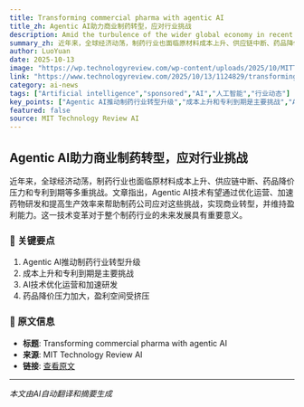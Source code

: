 ```yaml
---
title: Transforming commercial pharma with agentic AI 
title_zh: Agentic AI助力商业制药转型，应对行业挑战
description: Amid the turbulence of the wider global economy in recent years, the pharmaceuticals industry is weathering its own storms. The rising cost of raw materials and supply chain disruptions are squeezing 
summary_zh: 近年来，全球经济动荡，制药行业也面临原材料成本上升、供应链中断、药品降价压力和专利到期等多重挑战。文章指出，Agentic AI技术有望通过优化运营、加速药物研发和提高生产效率来帮助制药公司应对这些挑战，实现商业转型，并维持盈利能力。这一技术变革对于整个制药行业的未来发展具有重要意义。
author: LuoYuan
date: 2025-10-13
image: "https://wp.technologyreview.com/wp-content/uploads/2025/10/MITTR2025_V1_GlobantCov-Social.png?resize=1200,600"
link: "https://www.technologyreview.com/2025/10/13/1124829/transforming-commercial-pharma-with-agentic-ai/"
category: ai-news
tags: ["Artificial intelligence","sponsored","AI","人工智能","行业动态"]
key_points: ["Agentic AI推动制药行业转型升级","成本上升和专利到期是主要挑战","AI技术优化运营和加速研发","药品降价压力加大，盈利空间受挤压"]
featured: false
source: MIT Technology Review AI
---
```


## Agentic AI助力商业制药转型，应对行业挑战

近年来，全球经济动荡，制药行业也面临原材料成本上升、供应链中断、药品降价压力和专利到期等多重挑战。文章指出，Agentic AI技术有望通过优化运营、加速药物研发和提高生产效率来帮助制药公司应对这些挑战，实现商业转型，并维持盈利能力。这一技术变革对于整个制药行业的未来发展具有重要意义。

### 🔑 关键要点
1. Agentic AI推动制药行业转型升级
2. 成本上升和专利到期是主要挑战
3. AI技术优化运营和加速研发
4. 药品降价压力加大，盈利空间受挤压


### 📰 原文信息
- **标题**: Transforming commercial pharma with agentic AI 
- **来源**: MIT Technology Review AI
- **链接**: [查看原文](https://www.technologyreview.com/2025/10/13/1124829/transforming-commercial-pharma-with-agentic-ai/)

---
*本文由AI自动翻译和摘要生成*
